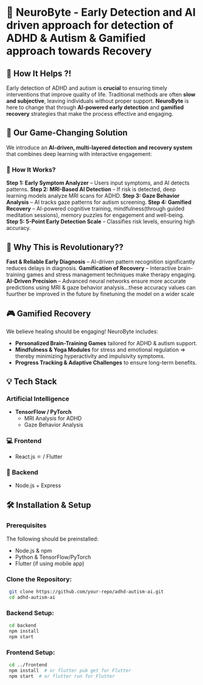 # 🧠 NeuroByte - Early Detection and AI driven approach for detection of ADHD & Autism & Gamified approach towards Recovery



## 🌟 How It Helps ?!
Early detection of ADHD and autism is **crucial** to ensuring timely interventions that improve quality of life. Traditional methods are often **slow and subjective**, leaving individuals without proper support. **NeuroByte** is here to change that through **AI-powered early detection** and **gamified recovery** strategies that make the process effective and engaging.

## 🚀 Our Game-Changing Solution
We introduce an **AI-driven, multi-layered detection and recovery system** that combines deep learning with interactive engagement:

### 🔎 **How It Works?**
 **Step 1: Early Symptom Analyzer** – Users input symptoms, and AI detects patterns.
 **Step 2: MRI-Based AI Detection** – If risk is detected, deep learning models analyze MRI scans for ADHD.
 **Step 3: Gaze Behavior Analysis** – AI tracks gaze patterns for autism screening.
 **Step 4: Gamified Recovery** – AI-powered cognitive training, mindfulness(through guided meditation sessions), memory puzzles for engagement and well-being.
 **Step 5: 5-Point Early Detection Scale** – Classifies risk levels, ensuring high accuracy.

## 🎯 Why This is Revolutionary??
 **Fast & Reliable Early Diagnosis** – AI-driven pattern recognition significantly reduces delays in diagnosis.
 **Gamification of Recovery** – Interactive brain-training games and stress management techniques make therapy engaging.
 **AI-Driven Precision** – Advanced neural networks ensure more accurate predictions using MRI & gaze behavior analysis...these accuracy values can fuurther be improved in the future by finetuning the model on a wider  scale

## 🎮 Gamified Recovery
We believe healing should be engaging! NeuroByte includes:
-  **Personalized Brain-Training Games** tailored for ADHD & autism support.
-  **Mindfulness & Yoga Modules** for stress and emotional regulation => thereby minimizing hyperactivity and impulsivity symptoms.
-  **Progress Tracking & Adaptive Challenges** to ensure long-term benefits.

## 💡 Tech Stack
###  **Artificial Intelligence**
- **TensorFlow / PyTorch**
  - MRI Analysis for ADHD
  - Gaze Behavior Analysis 

### 💻 **Frontend**
- React.js ⚛ / Flutter 

### 🔧 **Backend**
- Node.js + Express 

## 🛠 Installation & Setup
### Prerequisites
The following should be preinstalled:
- Node.js & npm
- Python & TensorFlow/PyTorch
- Flutter (if using mobile app)

### Clone the Repository:
```sh
 git clone https://github.com/your-repo/adhd-autism-ai.git
 cd adhd-autism-ai
```

### Backend Setup:
```sh
 cd backend
 npm install
 npm start
```

### Frontend Setup:
```sh
 cd ../frontend
 npm install  # or flutter pub get for Flutter
 npm start  # or flutter run for Flutter
```
